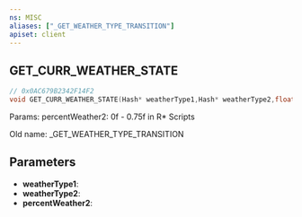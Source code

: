 ```yaml
---
ns: MISC
aliases: ["_GET_WEATHER_TYPE_TRANSITION"]
apiset: client
---
```

## GET_CURR_WEATHER_STATE

```c
// 0x0AC679B2342F14F2
void GET_CURR_WEATHER_STATE(Hash* weatherType1,Hash* weatherType2,float* percentWeather2);
```

Params: percentWeather2: 0f - 0.75f in R* Scripts

Old name: _GET_WEATHER_TYPE_TRANSITION

## Parameters
* **weatherType1**:
* **weatherType2**:
* **percentWeather2**:



